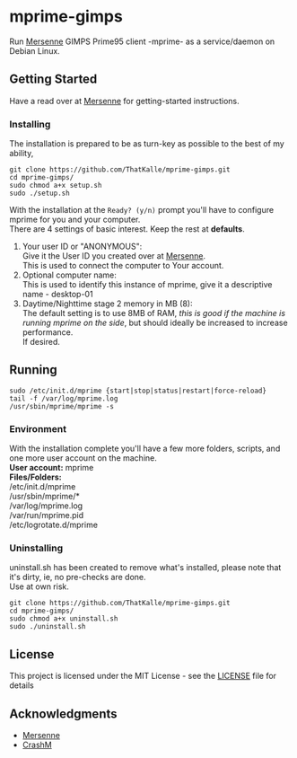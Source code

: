 # mprime-gimps
Run [Mersenne](https://www.mersenne.org/) GIMPS Prime95 client -mprime- as a service/daemon on Debian Linux.

## Getting Started

Have a read over at [Mersenne](https://www.mersenne.org/gettingstarted/) for getting-started instructions.

### Installing

The installation is prepared to be as turn-key as possible to the best of my ability,<br>
```sudo apt-get install git -y
git clone https://github.com/ThatKalle/mprime-gimps.git
cd mprime-gimps/
sudo chmod a+x setup.sh
sudo ./setup.sh
```
With the installation at the `Ready? (y/n)` prompt you'll have to configure mprime for you and your computer.<br>
There are 4 settings of basic interest. Keep the rest at **defaults**.

1. Your user ID or "ANONYMOUS":<br>
Give it the User ID you created over at [Mersenne](https://www.mersenne.org/).<br>
This is used to connect the computer to Your account.
2. Optional computer name:<br>
This is used to identify this instance of mprime, give it a descriptive name - desktop-01
3. Daytime/Nighttime stage 2 memory in MB (8):<br>
The default setting is to use 8MB of RAM, _this is good if the machine is running mprime on the side_, but should ideally be increased to increase performance.<br>
If desired.

## Running

``sudo /etc/init.d/mprime {start|stop|status|restart|force-reload}``<br>
``tail -f /var/log/mprime.log``<br>
``/usr/sbin/mprime/mprime -s``

### Environment

With the installation complete you'll have a few more folders, scripts, and one more user account on the machine.<br>
**User account:** mprime<br>
**Files/Folders:**<br>
/etc/init.d/mprime<br>
/usr/sbin/mprime/* <br>
/var/log/mprime.log<br>
/var/run/mprime.pid<br>
/etc/logrotate.d/mprime<br>

### Uninstalling

uninstall.sh has been created to remove what's installed, please note that it's dirty, ie, no pre-checks are done.<br>Use at own risk.<br>
```sudo apt-get install git -y
git clone https://github.com/ThatKalle/mprime-gimps.git
cd mprime-gimps/
sudo chmod a+x uninstall.sh
sudo ./uninstall.sh
```

## License

This project is licensed under the MIT License - see the [LICENSE](LICENSE) file for details

## Acknowledgments

* [Mersenne](https://www.mersenne.org/)
* [CrashM](http://www.mersenneforum.org/showthread.php?t=16827)



